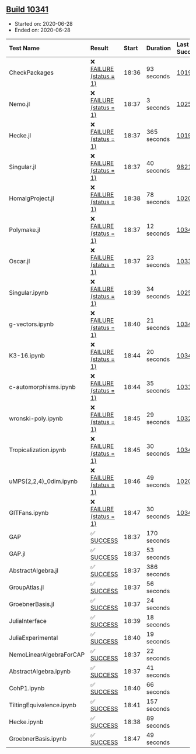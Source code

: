 ## [Build 10341](https://oscarci.mathematik.uni-kl.de/job/oscar/10341/)

* Started on: 2020-06-28
* Ended on: 2020-06-28

| Test Name    | Result | Start | Duration | Last Success | First Failure |
|:-------------|:-------|:------|:---------|:-------------|:--------------|
| CheckPackages | ❌ [FAILURE (status = 1)](https://oscarci.mathematik.uni-kl.de/job/oscar/10341/artifact/logs/build-10341/CheckPackages.log) | 18:36 | 93 seconds | [10197](https://oscarci.mathematik.uni-kl.de/job/oscar/10197/) | [10198](https://oscarci.mathematik.uni-kl.de/job/oscar/10198/) |
| Nemo.jl | ❌ [FAILURE (status = 1)](https://oscarci.mathematik.uni-kl.de/job/oscar/10341/artifact/logs/build-10341/Nemo.jl.log) | 18:37 | 3 seconds | [10252](https://oscarci.mathematik.uni-kl.de/job/oscar/10252/) | [10253](https://oscarci.mathematik.uni-kl.de/job/oscar/10253/) |
| Hecke.jl | ❌ [FAILURE (status = 1)](https://oscarci.mathematik.uni-kl.de/job/oscar/10341/artifact/logs/build-10341/Hecke.jl.log) | 18:37 | 365 seconds | [10197](https://oscarci.mathematik.uni-kl.de/job/oscar/10197/) | [10198](https://oscarci.mathematik.uni-kl.de/job/oscar/10198/) |
| Singular.jl | ❌ [FAILURE (status = 1)](https://oscarci.mathematik.uni-kl.de/job/oscar/10341/artifact/logs/build-10341/Singular.jl.log) | 18:37 | 40 seconds | [9821](https://oscarci.mathematik.uni-kl.de/job/oscar/9821/) | [9822](https://oscarci.mathematik.uni-kl.de/job/oscar/9822/) |
| HomalgProject.jl | ❌ [FAILURE (status = 1)](https://oscarci.mathematik.uni-kl.de/job/oscar/10341/artifact/logs/build-10341/HomalgProject.jl.log) | 18:38 | 78 seconds | [10209](https://oscarci.mathematik.uni-kl.de/job/oscar/10209/) | [10210](https://oscarci.mathematik.uni-kl.de/job/oscar/10210/) |
| Polymake.jl | ❌ [FAILURE (status = 1)](https://oscarci.mathematik.uni-kl.de/job/oscar/10341/artifact/logs/build-10341/Polymake.jl.log) | 18:37 | 12 seconds | [10340](https://oscarci.mathematik.uni-kl.de/job/oscar/10340/) | [10341](https://oscarci.mathematik.uni-kl.de/job/oscar/10341/) |
| Oscar.jl | ❌ [FAILURE (status = 1)](https://oscarci.mathematik.uni-kl.de/job/oscar/10341/artifact/logs/build-10341/Oscar.jl.log) | 18:37 | 23 seconds | [10338](https://oscarci.mathematik.uni-kl.de/job/oscar/10338/) | [10339](https://oscarci.mathematik.uni-kl.de/job/oscar/10339/) |
| Singular.ipynb | ❌ [FAILURE (status = 1)](https://oscarci.mathematik.uni-kl.de/job/oscar/10341/artifact/logs/build-10341/Singular.ipynb.log) | 18:39 | 34 seconds | [10252](https://oscarci.mathematik.uni-kl.de/job/oscar/10252/) | [10253](https://oscarci.mathematik.uni-kl.de/job/oscar/10253/) |
| g-vectors.ipynb | ❌ [FAILURE (status = 1)](https://oscarci.mathematik.uni-kl.de/job/oscar/10341/artifact/logs/build-10341/g-vectors.ipynb.log) | 18:40 | 21 seconds | [10340](https://oscarci.mathematik.uni-kl.de/job/oscar/10340/) | [10341](https://oscarci.mathematik.uni-kl.de/job/oscar/10341/) |
| K3-16.ipynb | ❌ [FAILURE (status = 1)](https://oscarci.mathematik.uni-kl.de/job/oscar/10341/artifact/logs/build-10341/K3-16.ipynb.log) | 18:44 | 20 seconds | [10340](https://oscarci.mathematik.uni-kl.de/job/oscar/10340/) | [10341](https://oscarci.mathematik.uni-kl.de/job/oscar/10341/) |
| c-automorphisms.ipynb | ❌ [FAILURE (status = 1)](https://oscarci.mathematik.uni-kl.de/job/oscar/10341/artifact/logs/build-10341/c-automorphisms.ipynb.log) | 18:44 | 35 seconds | [10337](https://oscarci.mathematik.uni-kl.de/job/oscar/10337/) | [10338](https://oscarci.mathematik.uni-kl.de/job/oscar/10338/) |
| wronski-poly.ipynb | ❌ [FAILURE (status = 1)](https://oscarci.mathematik.uni-kl.de/job/oscar/10341/artifact/logs/build-10341/wronski-poly.ipynb.log) | 18:45 | 29 seconds | [10325](https://oscarci.mathematik.uni-kl.de/job/oscar/10325/) | [10326](https://oscarci.mathematik.uni-kl.de/job/oscar/10326/) |
| Tropicalization.ipynb | ❌ [FAILURE (status = 1)](https://oscarci.mathematik.uni-kl.de/job/oscar/10341/artifact/logs/build-10341/Tropicalization.ipynb.log) | 18:45 | 30 seconds | [10340](https://oscarci.mathematik.uni-kl.de/job/oscar/10340/) | [10341](https://oscarci.mathematik.uni-kl.de/job/oscar/10341/) |
| uMPS(2,2,4)_0dim.ipynb | ❌ [FAILURE (status = 1)](https://oscarci.mathematik.uni-kl.de/job/oscar/10341/artifact/logs/build-10341/uMPS-2-2-4-_0dim.ipynb.log) | 18:46 | 49 seconds | [10209](https://oscarci.mathematik.uni-kl.de/job/oscar/10209/) | [10210](https://oscarci.mathematik.uni-kl.de/job/oscar/10210/) |
| GITFans.ipynb | ❌ [FAILURE (status = 1)](https://oscarci.mathematik.uni-kl.de/job/oscar/10341/artifact/logs/build-10341/GITFans.ipynb.log) | 18:47 | 30 seconds | [10340](https://oscarci.mathematik.uni-kl.de/job/oscar/10340/) | [10341](https://oscarci.mathematik.uni-kl.de/job/oscar/10341/) |
| GAP | ✅ [SUCCESS](https://oscarci.mathematik.uni-kl.de/job/oscar/10341/artifact/logs/build-10341/GAP.log) | 18:37 | 170 seconds |  |  |
| GAP.jl | ✅ [SUCCESS](https://oscarci.mathematik.uni-kl.de/job/oscar/10341/artifact/logs/build-10341/GAP.jl.log) | 18:37 | 53 seconds |  |  |
| AbstractAlgebra.jl | ✅ [SUCCESS](https://oscarci.mathematik.uni-kl.de/job/oscar/10341/artifact/logs/build-10341/AbstractAlgebra.jl.log) | 18:37 | 386 seconds |  |  |
| GroupAtlas.jl | ✅ [SUCCESS](https://oscarci.mathematik.uni-kl.de/job/oscar/10341/artifact/logs/build-10341/GroupAtlas.jl.log) | 18:37 | 56 seconds |  |  |
| GroebnerBasis.jl | ✅ [SUCCESS](https://oscarci.mathematik.uni-kl.de/job/oscar/10341/artifact/logs/build-10341/GroebnerBasis.jl.log) | 18:37 | 24 seconds |  |  |
| JuliaInterface | ✅ [SUCCESS](https://oscarci.mathematik.uni-kl.de/job/oscar/10341/artifact/logs/build-10341/JuliaInterface.log) | 18:39 | 18 seconds |  |  |
| JuliaExperimental | ✅ [SUCCESS](https://oscarci.mathematik.uni-kl.de/job/oscar/10341/artifact/logs/build-10341/JuliaExperimental.log) | 18:40 | 19 seconds |  |  |
| NemoLinearAlgebraForCAP | ✅ [SUCCESS](https://oscarci.mathematik.uni-kl.de/job/oscar/10341/artifact/logs/build-10341/NemoLinearAlgebraForCAP.log) | 18:37 | 22 seconds |  |  |
| AbstractAlgebra.ipynb | ✅ [SUCCESS](https://oscarci.mathematik.uni-kl.de/job/oscar/10341/artifact/logs/build-10341/AbstractAlgebra.ipynb.log) | 18:37 | 41 seconds |  |  |
| CohP1.ipynb | ✅ [SUCCESS](https://oscarci.mathematik.uni-kl.de/job/oscar/10341/artifact/logs/build-10341/CohP1.ipynb.log) | 18:40 | 66 seconds |  |  |
| TiltingEquivalence.ipynb | ✅ [SUCCESS](https://oscarci.mathematik.uni-kl.de/job/oscar/10341/artifact/logs/build-10341/TiltingEquivalence.ipynb.log) | 18:41 | 157 seconds |  |  |
| Hecke.ipynb | ✅ [SUCCESS](https://oscarci.mathematik.uni-kl.de/job/oscar/10341/artifact/logs/build-10341/Hecke.ipynb.log) | 18:38 | 89 seconds |  |  |
| GroebnerBasis.ipynb | ✅ [SUCCESS](https://oscarci.mathematik.uni-kl.de/job/oscar/10341/artifact/logs/build-10341/GroebnerBasis.ipynb.log) | 18:47 | 49 seconds |  |  |
